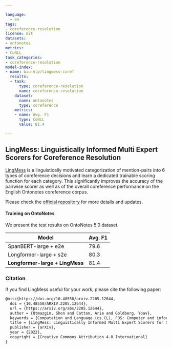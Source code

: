 ```yaml
---

language: 
  - en
tags:
- coreference-resolution
license: mit
datasets:
- ontonotes
metrics:
- CoNLL
task_categories:
- coreference-resolution
model-index:
- name: biu-nlp/lingmess-coref
  results:
  - task:
      type: coreference-resolution
      name: coreference-resolution
    dataset:
      name: ontonotes
      type: coreference
    metrics:
    - name: Avg. F1
      type: CoNLL
      value: 81.4

---
```


## LingMess: Linguistically Informed Multi Expert Scorers for Coreference Resolution

[LingMess](https://arxiv.org/abs/2205.12644) is a linguistically motivated categorization of mention-pairs into 6 types of coreference decisions and learn a dedicated trainable scoring function for each category. This significantly improves the accuracy of the pairwise scorer as well as of the overall coreference performance on the English Ontonotes coreference corpus.

Please check the [official repository](https://github.com/shon-otmazgin/lingmess-coref) for more details and updates.

#### Training on OntoNotes

We present the test results on OntoNotes 5.0 dataset.

| Model                           | Avg. F1 |
|---------------------------------|---------|
| SpanBERT-large + e2e            | 79.6    |
| Longformer-large + s2e          | 80.3    |
| **Longformer-large + LingMess** | 81.4    |


### Citation

If you find LingMess useful for your work, please cite the following paper:

``` latex
@misc{https://doi.org/10.48550/arxiv.2205.12644,
  doi = {10.48550/ARXIV.2205.12644},
  url = {https://arxiv.org/abs/2205.12644},
  author = {Otmazgin, Shon and Cattan, Arie and Goldberg, Yoav},
  keywords = {Computation and Language (cs.CL), FOS: Computer and information sciences, FOS: Computer and information sciences},
  title = {LingMess: Linguistically Informed Multi Expert Scorers for Coreference Resolution},
  publisher = {arXiv}, 
  year = {2022}, 
  copyright = {Creative Commons Attribution 4.0 International}
}
```
